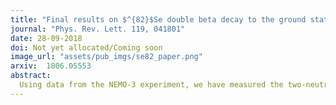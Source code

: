 ```yaml
---
title: "Final results on $^{82}$Se double beta decay to the ground state of $^{82}$Kr from the NEMO-3 experiment"
journal: "Phys. Rev. Lett. 119, 041801"
date: 28-09-2018
doi: Not yet allocated/Coming soon
image_url: "assets/pub_imgs/se82_paper.png"
arxiv: 	1806.05553
abstract:
  Using data from the NEMO-3 experiment, we have measured the two-neutrino double beta decay ($2\nu\beta\beta$) half-life of $^{82}$Se as $T_{1/2}^{2\nu} (9.39 \pm 0.17\,\left(\mbox{stat}\right) \pm 0.58\,\left(\mbox{syst}\right)) \times 10^{19}$y under the single-state dominance hypothesis for this nuclear transition. The corresponding nuclear matrix element is $\left|M^{2\nu}\right| = 0.0498 \pm 0.0016$. In addition, a search for neutrinoless double beta decay ($0\nu\beta\beta$) using 0.93 kg of $^{82}$Se observed for a total of 5.25 y has been conducted and no evidence for a signal has been found. The resulting half-life limit of $T_{1/2}^{0\nu} &gt; 2.5 \times 10^{23} \,\mbox{y} \,(90\%\,\mbox{C.L.})$ for the light neutrino exchange mechanism leads to a constraint on the effective Majorana neutrino mass of $\langle m_{\nu} \rangle &lt; \left(1.2 - 3.0\right) \,\mbox{eV}$, where the range reflects $0\nu\beta\beta$ nuclear matrix element values from different calculations. Furthermore, constraints on lepton number violating parameters for other $0\nu\beta\beta$ mechanisms, such as right-handed currents, majoron emission and R-parity violating supersymmetry modes have been set.
---
```

